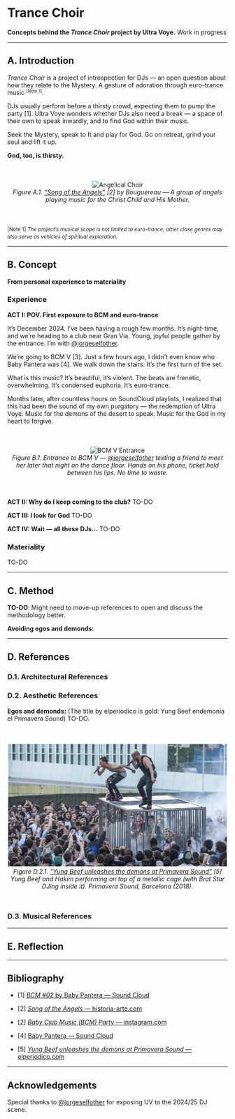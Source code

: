 # Trance Choir
**Concepts behind the *Trance Choir* project by Ultra Voye.**
Work in progress

---

## A. Introduction

*Trance Choir* is a project of introspection for DJs — an open question about how they relate to the Mystery. A gesture of adoration through euro-trance music <small><sup>[Note 1]</sup></small>.

DJs usually perform before a thirsty crowd, expecting them to pump the party [1]. Ultra Voye wonders whether DJs also need a break — a space of their own to speak inwardly, and to find God within their music.

Seek the Mystery, speak to It and play for God. Go on retreat, grind your soul and lift it up.

**God, too, is thirsty.**

<p align="center" style="margin-top: 50px; margin-bottom: 50px;">
  <img src="imgs/angelical_choir.jpg" alt="Angelical Choir" width="200" /><br>
  <em>Figure A.1. <a href="https://historia-arte.com/obras/la-cancion-de-los-angeles">“Song of the Angels”</a> [2] by Bouguereau — A group of angels playing music for the Christ Child and His Mother.</em> 
</p>

<small> [Note 1] *The project’s musical scope is not limited to euro-trance; other close genres may also serve as vehicles of spiritual exploration.*
</small>

---

## B. Concept

**From personal experience to materiality**

### Experience

**ACT I: POV. First exposure to BCM and euro-trance**

It’s December 2024. I’ve been having a rough few months. It’s night-time, and we’re heading to a club near Gran Vía. Young, joyful people gather by the entrance. I’m with [@jorgeselfother](https://github.com/jorgeselfother). 

We’re going to BCM V [3]. Just a few hours ago, I didn’t even know who Baby Pantera was [4]. We walk down the stairs. It’s the first turn of the set.

What is this music? It’s beautiful, it’s violent. The beats are frenetic, overwhelming. It’s condensed euphoria. It’s euro-trance.

Months later, after countless hours on SoundCloud playlists, I realized that this had been the sound of my own purgatory — the redemption of Ultra Voye. Music for the demons of the desert to speak. Music for the God in my heart to forgive.


<p align="center" style="margin-top: 50px; margin-bottom: 50px;">
  <img src="imgs/selfother.jpg" alt="BCM V Entrance" width="200" /><br>
  <em>Figure B.1. Entrance to BCM V — <a href="https://github.com/jorgeselfother">@jorgeselfother</a> texting a friend to meet her later that night on the dance floor. Hands on his phone, ticket held between his lips. No time to waste.</em>
</p>

**ACT II: Why do I keep coming to the club?** 
TO-DO

**ACT III: I look for God** 
TO-DO

**ACT IV: Wait — all these DJs…** 
TO-DO

### Materiality
TO-DO

---
## C. Method

**TO-DO**: Might need to move-up references to open and discuss the methodology better.

**Avoiding egos and demonds:**

---
## D. References

### D.1. Architectural References

### D.2. Aesthetic References

**Egos and demonds:** (The title by elperiodico is gold: Yung Beef endemonia el Primavera Sound) TO-DO.


<p align="center" style="margin-top: 50px; margin-bottom: 50px;">
  <img src="imgs/yung_beef_hakim_metalic_cage.jpg" alt="Metalic Cage" width="500" /><br>
  <em>Figure D.2.1. <a href="https://www.elperiodico.com/es/ocio-y-cultura/20180531/cronica-yung-beef-primavera-sound-6849964"> "Yung Beef unleashes the demons at Primavera Sound”</a> [5] Yung Beef and Hakim performing on top of a metallic cage (with Brat Star DJing inside it).  
  Primavera Sound, Barcelona (2018).</em>
</p>



### D.3. Musical References
---


## E. Reflection
---
## Bibliography

- [1] [*BCM #02* by Baby Pantera — Sound Cloud](https://on.soundcloud.com/O7T9KOe88rW7jnqm1O)

- [2] [*Song of the Angels* — historia-arte.com](https://historia-arte.com/obras/la-cancion-de-los-angeles)

- [2] [*Baby Club Music (BCM) Party* — instagram.com](https://www.instagram.com/bcmparty/)

- [4] [Baby Pantera — Sound Cloud](https://soundcloud.com/baby_pantera)

- [5] [*Yung Beef unleashes the demons at Primavera Sound* — elperiodico.com](https://www.elperiodico.com/es/ocio-y-cultura/20180531/cronica-yung-beef-primavera-sound-6849964)

---

## Acknowledgements
Special thanks to [@jorgeselfother](https://github.com/jorgeselfother) for exposing UV to the 2024/25 DJ scene.